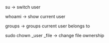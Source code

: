 su -> switch user

whoami -> show current user

groups -> groups current user belongs to

sudo chown _user _file -> change file ownership
